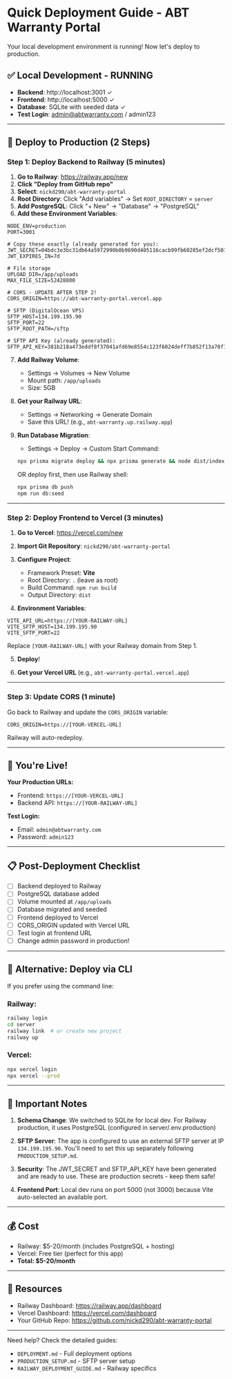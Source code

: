 # Quick Deployment Guide - ABT Warranty Portal

Your local development environment is running! Now let's deploy to production.

## ✅ Local Development - RUNNING
- **Backend**: http://localhost:3001 ✓
- **Frontend**: http://localhost:5000 ✓
- **Database**: SQLite with seeded data ✓
- **Test Login**: admin@abtwarranty.com / admin123

---

## 🚀 Deploy to Production (2 Steps)

### Step 1: Deploy Backend to Railway (5 minutes)

1. **Go to Railway**: https://railway.app/new
2. **Click "Deploy from GitHub repo"**
3. **Select**: `nickd290/abt-warranty-portal`
4. **Root Directory**: Click "Add variables" → Set `ROOT_DIRECTORY` = `server`
5. **Add PostgreSQL**: Click "+ New" → "Database" → "PostgreSQL"
6. **Add these Environment Variables**:

```env
NODE_ENV=production
PORT=3001

# Copy these exactly (already generated for you):
JWT_SECRET=04bdc3e3bc31db64a5972990b0b9690d405116cacb99fb60285ef2dcf501fef8
JWT_EXPIRES_IN=7d

# File storage
UPLOAD_DIR=/app/uploads
MAX_FILE_SIZE=52428800

# CORS - UPDATE AFTER STEP 2!
CORS_ORIGIN=https://abt-warranty-portal.vercel.app

# SFTP (DigitalOcean VPS)
SFTP_HOST=134.199.195.90
SFTP_PORT=22
SFTP_ROOT_PATH=/sftp

# SFTP API Key (already generated):
SFTP_API_KEY=381b218a473eddf8f37041afd69e8554c123f6024deff7b852f13a78f1896fcf
```

7. **Add Railway Volume**:
   - Settings → Volumes → New Volume
   - Mount path: `/app/uploads`
   - Size: 5GB

8. **Get your Railway URL**:
   - Settings → Networking → Generate Domain
   - Save this URL! (e.g., `abt-warranty.up.railway.app`)

9. **Run Database Migration**:
   - Settings → Deploy → Custom Start Command:
   ```bash
   npx prisma migrate deploy && npx prisma generate && node dist/index.js
   ```
   OR deploy first, then use Railway shell:
   ```bash
   npx prisma db push
   npm run db:seed
   ```

---

### Step 2: Deploy Frontend to Vercel (3 minutes)

1. **Go to Vercel**: https://vercel.com/new
2. **Import Git Repository**: `nickd290/abt-warranty-portal`
3. **Configure Project**:
   - Framework Preset: **Vite**
   - Root Directory: `.` (leave as root)
   - Build Command: `npm run build`
   - Output Directory: `dist`

4. **Environment Variables**:
```env
VITE_API_URL=https://[YOUR-RAILWAY-URL]
VITE_SFTP_HOST=134.199.195.90
VITE_SFTP_PORT=22
```
Replace `[YOUR-RAILWAY-URL]` with your Railway domain from Step 1.

5. **Deploy**!

6. **Get your Vercel URL** (e.g., `abt-warranty-portal.vercel.app`)

---

### Step 3: Update CORS (1 minute)

Go back to Railway and update the `CORS_ORIGIN` variable:
```env
CORS_ORIGIN=https://[YOUR-VERCEL-URL]
```

Railway will auto-redeploy.

---

## 🎉 You're Live!

**Your Production URLs:**
- Frontend: `https://[YOUR-VERCEL-URL]`
- Backend API: `https://[YOUR-RAILWAY-URL]`

**Test Login:**
- Email: `admin@abtwarranty.com`
- Password: `admin123`

---

## 📋 Post-Deployment Checklist

- [ ] Backend deployed to Railway
- [ ] PostgreSQL database added
- [ ] Volume mounted at `/app/uploads`
- [ ] Database migrated and seeded
- [ ] Frontend deployed to Vercel
- [ ] CORS_ORIGIN updated with Vercel URL
- [ ] Test login at frontend URL
- [ ] Change admin password in production!

---

## 🔧 Alternative: Deploy via CLI

If you prefer using the command line:

### Railway:
```bash
railway login
cd server
railway link  # or create new project
railway up
```

### Vercel:
```bash
npx vercel login
npx vercel --prod
```

---

## 🚨 Important Notes

1. **Schema Change**: We switched to SQLite for local dev. For Railway production, it uses PostgreSQL (configured in server/.env.production)

2. **SFTP Server**: The app is configured to use an external SFTP server at IP `134.199.195.90`. You'll need to set this up separately following `PRODUCTION_SETUP.md`.

3. **Security**: The JWT_SECRET and SFTP_API_KEY have been generated and are ready to use. These are production secrets - keep them safe!

4. **Frontend Port**: Local dev runs on port 5000 (not 3000) because Vite auto-selected an available port.

---

## 💰 Cost

- Railway: $5-20/month (includes PostgreSQL + hosting)
- Vercel: Free tier (perfect for this app)
- **Total: $5-20/month**

---

## 🔗 Resources

- Railway Dashboard: https://railway.app/dashboard
- Vercel Dashboard: https://vercel.com/dashboard
- Your GitHub Repo: https://github.com/nickd290/abt-warranty-portal

---

Need help? Check the detailed guides:
- `DEPLOYMENT.md` - Full deployment options
- `PRODUCTION_SETUP.md` - SFTP server setup
- `RAILWAY_DEPLOYMENT_GUIDE.md` - Railway specifics
